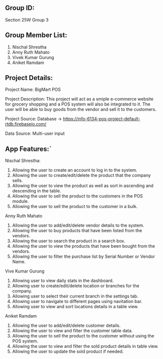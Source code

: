 ## Group ID:

Section 25W Group 3

## Group Member List:

1. Nischal Shrestha
2. Anny Ruth Mahato
3. Vivek Kumar Gurung
4. Aniket Ramdam

## Project Details:

Project Name: BigMart POS

Project Description: This project will act as a smiple e-commerce website for grocery shopping and a POS system will also be integrated to it. The user will be able to buy goods from the vendor and sell it to the customers.

Project Source: Database -> https://info-6134-pos-project-default-rtdb.firebaseio.com/

Data Source: Multi-user input

## App Features:`

Nischal Shrestha:

1. Allowing the user to create an account to log in to the system.
2. Allowing the user to create/edit/delete the product that the company sells.
3. Allowing the user to view the product as well as sort in ascending and descending in the table.
4. Allowing the user to sell the product to the customers in the POS module.
5. Allowing the user to sell the product to the customer in a bulk.

Anny Ruth Mahato

1. Allowing the user to add/edit/delete vendor details to the system.
2. Allowing the user to buy products that have been listed from the vendors.
3. Allowing the user to search the product in a search box.
4. Allowing the user to view the products that have been bought from the vendors.
5. Allowing the user to filter the purchase list by Serial Number or Vendor Name.

Vive Kumar Gurung

1. Allowing user to view daily stats in the dashboard.
2. Allowing user to create/edit/delete location or branches for the company.
3. Allowing user to select their current branch in the settings tab.
4. Allowing user to navigate to different pages using navitation bar.
5. Allowing user to view and sort locations details in a table view.

Aniket Ramdam

1. Allowing the user to add/edit/delete customer details.
2. Allowing the user to view and filter the customer table data.
3. Allowing the user to sell the product to the customer without using the POS system.
4. Allowing the user to view and filter the sold product details in table view.
5. Allowing the user to update the sold product if needed.

